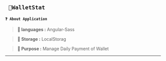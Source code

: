 **` 📱WalletStat`**
---
**`❓ About Application`**

> **💾 languages :** Angular-Sass

> **🫙 Storage :** LocalStorag

> **🎯 Purpose :** Manage Daily Payment of Wallet

----
